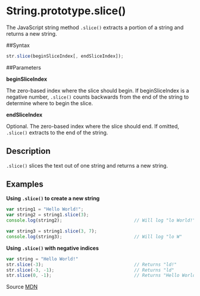# String.prototype.slice()

The JavaScript string method `.slice()` extracts a portion of a string and returns a new string.

##Syntax

```js
str.slice(beginSliceIndex[, endSliceIndex]);
```
##Parameters

**beginSliceIndex**

The zero-based index where the slice should begin. If beginSliceIndex is a negative number, `.slice()` counts 
backwards from the end of the string to determine where to begin the slice.

**endSliceIndex**

Optional. The zero-based index where the slice should end. If omitted, `.slice()` extracts to the end of the string.

## Description 

`.slice()` slices the text out of one string and returns a new string.


## Examples

**Using `.slice()` to create a new string**
```js
var string1 = "Hello World!";
var string2 = string1.slice(3);
console.log(string2);                           // Will log "lo World!"

var string3 = string1.slice(3, 7);
console.log(string3);                           // Will log "lo W"

```

**Using `.slice()` with negative indices**

```js
var string = "Hello World!"
str.slice(-3);                                  // Returns "ld!"
str.slice(-3, -1);                              // Returns "ld"
str.slice(0, -1);                               // Returns "Hello World"

```

Source [MDN](https://developer.mozilla.org/en-US/docs/Web/JavaScript/Reference/Global_Objects/String/slice)
